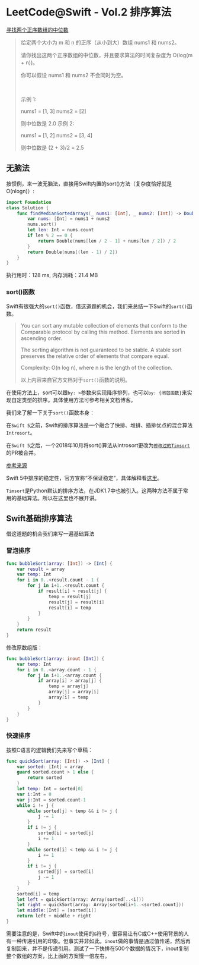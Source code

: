 # LeetCode@Swift - Vol.2 排序算法

[寻找两个正序数组的中位数](https://leetcode-cn.com/problems/median-of-two-sorted-arrays/)

> 给定两个大小为 m 和 n 的正序（从小到大）数组 nums1 和 nums2。
> 
> 请你找出这两个正序数组的中位数，并且要求算法的时间复杂度为 O(log(m + n))。
> 
> 你可以假设 nums1 和 nums2 不会同时为空。
> 
>  
> 
> 示例 1:
> 
> nums1 = [1, 3]
> nums2 = [2]
> 
> 则中位数是 2.0
> 示例 2:
> 
> nums1 = [1, 2]
> nums2 = [3, 4]
> 
> 则中位数是 (2 + 3)/2 = 2.5

## 无脑法

按惯例，来一波无脑法，直接用Swift内置的sort()方法（复杂度恰好就是O(nlogn)）:

```swift
import Foundation
class Solution {
    func findMedianSortedArrays(_ nums1: [Int], _ nums2: [Int]) -> Double {
        var nums: [Int] = nums1 + nums2
        nums.sort()
        let len: Int = nums.count
        if len % 2 == 0 {
            return Double(nums[len / 2 - 1] + nums[len / 2]) / 2
        }
        return Double(nums[(len - 1) / 2])
    }
}
```
执行用时：128 ms, 内存消耗：21.4 MB

### sort()函数

Swift有很强大的`sort()`函数，借这道题的机会，我们来总结一下Swift的`sort()`函数。

> You can sort any mutable collection of elements that conform to the Comparable protocol by calling this method. Elements are sorted in ascending order.
> 
> The sorting algorithm is not guaranteed to be stable. A stable sort preserves the relative order of elements that compare equal.
> 
> Complexity: O(n log n), where n is the length of the collection.
> 
> 以上内容来自官方文档对于`sort()`函数的说明。

在使用方法上，sort可以跟`by: >`参数来实现降序排列，也可以`by: {闭包函数}`来实现自定类型的排序。具体使用方法可参考相关文档博客。

我们来了解一下关于`sort()`函数本身：

在`Swift 5`之前，Swift的排序算法是一个融合了快排、堆排、插排优点的混合算法`Introsort`。

在`Swift 5`之后，一个2018年10月将sort()算法从Introsort更改为[`修改过的Timsort`](https://github.com/apple/swift/blob/master/stdlib/public/core/Sort.swift)的PR被合并。

[参考来源](https://swiftrocks.com/introsort-timsort-swifts-sorting-algorithm.html)

Swift 5中排序的稳定性，官方宣称“不保证稳定”，具体解释看[这里](https://forums.swift.org/t/is-sort-stable-in-swift-5/21297/10)。

`Timsort`是Python默认的排序方法，在JDK1.7中也被引入。这两种方法不属于常用的基础算法。所以在这里也不展开讲。

## Swift基础排序算法

借这道题的机会我们来写一遍基础算法

### 冒泡排序

```swift
func bubbleSort(array: [Int]) -> [Int] {
    var result = array
    var temp: Int
    for i in 0..<result.count - 1 {
        for j in i+1..<result.count {
            if result[i] > result[j] {
                temp = result[j]
                result[j] = result[i]
                result[i] = temp
            }
        }
    }
    return result
}
```

修改原数组版：

```swift
func bubbleSort(array: inout [Int]) {
    var temp: Int
    for i in 0..<array.count - 1 {
        for j in i+1..<array.count {
            if array[i] > array[j] {
                temp = array[j]
                array[j] = array[i]
                array[i] = temp
            }
        }
    }
}
```

### 快速排序

按照C语言的逻辑我们先来写个草稿：

```swift
func quickSort(array: [Int]) -> [Int] {
    var sorted: [Int] = array
    guard sorted.count > 1 else {
        return sorted
    }
    let temp: Int = sorted[0]
    var i:Int = 0
    var j:Int = sorted.count-1
    while i != j {
        while sorted[j] > temp && i != j {
            j -= 1
        }
        if i != j {
            sorted[i] = sorted[j]
            i += 1
        }
        while sorted[i] < temp && i != j {
            i += 1
        }
        if i != j {
            sorted[j] = sorted[i]
            j -= 1
        }
    }
    sorted[i] = temp
    let left = quickSort(array: Array(sorted[..<i]))
    let right = quickSort(array: Array(sorted[i+1..<sorted.count]))
    let middle:[Int] = [sorted[i]]
    return left + middle + right
}
```

需要注意的是，Swift中的`inout`使用的`&`符号，很容易让有C或C++使用背景的人有一种传递引用的印象。但事实并非如此。`inout`做的事情是通过值传递，然后再复制回来，并不是传递引用。测试了一下快排在500个数据的情况下，inout复制整个数组的方案，比上面的方案慢一倍左右。